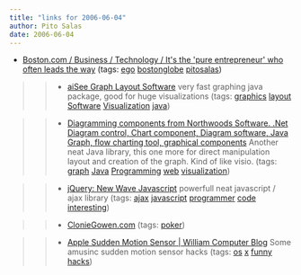 ```yaml
---
title: "links for 2006-06-04"
author: Pito Salas
date: 2006-06-04
---
```




  * [Boston.com / Business / Technology / It's the 'pure entrepreneur' who often leads the way](<http://www.boston.com/business/technology/articles/2004/12/27/its_the_pure_entrepreneur_who_often_leads_the_way?pg=full>) (tags: [ego](<http://del.icio.us/pitosalas/ego>) [bostonglobe](<http://del.icio.us/pitosalas/bostonglobe>) [pitosalas](<http://del.icio.us/pitosalas/pitosalas>))
>>   * [aiSee Graph Layout Software](<http://www.aisee.com/>) very fast
graphing java package, good for huge visualizations (tags:
[graphics](<http://del.icio.us/pitosalas/graphics>)
[layout](<http://del.icio.us/pitosalas/layout>)
[Software](<http://del.icio.us/pitosalas/Software>)
[Visualization](<http://del.icio.us/pitosalas/Visualization>)
[java](<http://del.icio.us/pitosalas/java>))

>>   * [Diagramming components from Northwoods Software. .Net Diagram control,
Chart component, Diagram software, Java Graph, flow charting tool, graphical
components](<http://www.nwoods.com/>) Another neat Java library, this one more
for direct manipulation layout and creation of the graph. Kind of like visio.
(tags: [graph](<http://del.icio.us/pitosalas/graph>)
[Java](<http://del.icio.us/pitosalas/Java>)
[Programming](<http://del.icio.us/pitosalas/Programming>)
[web](<http://del.icio.us/pitosalas/web>)
[visualization](<http://del.icio.us/pitosalas/visualization>))

>>   * [jQuery: New Wave Javascript](<http://jquery.com/>) powerfull neat
javascript / ajax library (tags: [ajax](<http://del.icio.us/pitosalas/ajax>)
[javascript](<http://del.icio.us/pitosalas/javascript>)
[programmer](<http://del.icio.us/pitosalas/programmer>)
[code](<http://del.icio.us/pitosalas/code>)
[interesting](<http://del.icio.us/pitosalas/interesting>))

>>   * [ClonieGowen.com](<http://www.cloniegowen.com/>) (tags:
[poker](<http://del.icio.us/pitosalas/poker>))

>>   * [Apple Sudden Motion Sensor | William Computer Blog](<http://wpram.com/log/2006/05/26/apple_sudden_mo/>) Some amusinc sudden motion sensor hacks (tags: [os](<http://del.icio.us/pitosalas/os>) [x](<http://del.icio.us/pitosalas/x>) [funny](<http://del.icio.us/pitosalas/funny>) [hacks](<http://del.icio.us/pitosalas/hacks>))
>>


